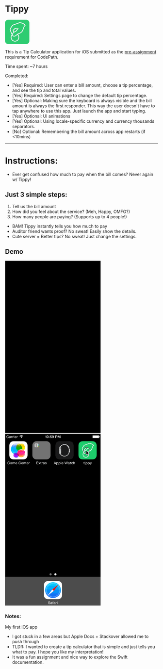 # Tippy

![Tippy Logo](images/tippy.png)

This is a Tip Calculator application for iOS submitted as the [pre-assignment](https://gist.github.com/timothy1ee/7747214) requirement for CodePath.

Time spent: ~7 hours

Completed:

* [Yes] Required: User can enter a bill amount, choose a tip percentage, and see the tip and total values.
* [Yes] Required: Settings page to change the default tip percentage.
* [Yes] Optional: Making sure the keyboard is always visible and the bill amount is always the first responder. This way the user doesn't have to tap anywhere to use this app. Just launch the app and start typing.
* [Yes] Optional: UI animations
* [Yes] Optional: Using locale-specific currency and currency thousands separators.
* [No] Optional: Remembering the bill amount across app restarts (if <10mins)

-----

# Instructions:

* Ever get confused how much to pay when the bill comes? Never again w/ Tippy!

## Just 3 simple steps:

1. Tell us the bill amount
2. How did you feel about the service? (Meh, Happy, OMFG?)
3. How many people are paying? (Supports up to 4 people!)

* BAM! Tippy instantly tells you how much to pay
* Auditor friend wants proof? No sweat! Easily show the details.
* Cute server = Better tips? No sweat! Just change the settings.

## Demo

![Video Walkthrough](tippy.gif) ![Locale-Specific](tippy2.gif)

### Notes:

My first iOS app
* I got stuck in a few areas but Apple Docs + Stackover allowed me to push through
* TLDR: I wanted to create a tip calculator that is simple and just tells you what to pay. I hope you like my interpretation!
* It was a fun assignment and nice way to explore the Swift documentation.
